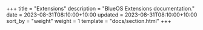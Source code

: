 +++
title = "Extensions"
description = "BlueOS Extensions documentation."
date = 2023-08-31T08:10:00+10:00
updated = 2023-08-31T08:10:00+10:00
sort_by = "weight"
weight = 1
template = "docs/section.html"
+++

